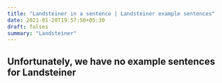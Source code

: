 ```yaml
---
title: "Landsteiner in a sentence | Landsteiner example sentences"
date: 2021-01-20T19:57:50+05:30
draft: falses
summary: "Landsteiner"
---
```

## Unfortunately, we have no example sentences for Landsteiner                 
